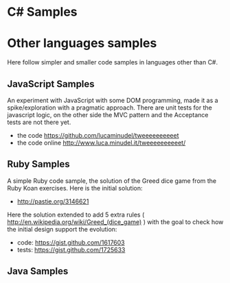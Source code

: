 # C# Samples


# Other languages samples
Here follow  simpler and smaller code samples in languages other than C#.

## JavaScript Samples
An experiment with JavaScript with some DOM programming, made it as a spike/exploration with a pragmatic approach. There are unit tests for the javascript logic, on the other side the MVC pattern and the Acceptance tests are not there yet.
- the code https://github.com/lucaminudel/tweeeeeeeeeet
- the code online http://www.luca.minudel.it/tweeeeeeeeeet/

## Ruby Samples
A simple Ruby code sample, the solution of the Greed dice game from the Ruby Koan exercises.
Here is the initial solution: 

-  http://pastie.org/3146621

Here the solution extended to add 5 extra rules ( http://en.wikipedia.org/wiki/Greed_(dice_game) ) with the goal to check how the initial design support the evolution:

-  code: https://gist.github.com/1617603
-  tests: https://gist.github.com/1725633 

## Java Samples


